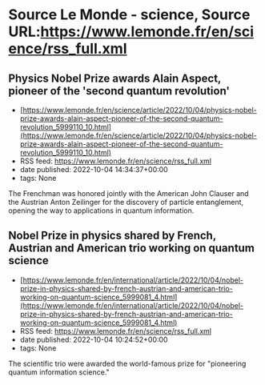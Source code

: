 # Source Le Monde - science, Source URL:https://www.lemonde.fr/en/science/rss_full.xml

## Physics Nobel Prize awards Alain Aspect, pioneer of the 'second quantum revolution'
 - [https://www.lemonde.fr/en/science/article/2022/10/04/physics-nobel-prize-awards-alain-aspect-pioneer-of-the-second-quantum-revolution_5999110_10.html](https://www.lemonde.fr/en/science/article/2022/10/04/physics-nobel-prize-awards-alain-aspect-pioneer-of-the-second-quantum-revolution_5999110_10.html)
 - RSS feed: https://www.lemonde.fr/en/science/rss_full.xml
 - date published: 2022-10-04 14:34:37+00:00
 - tags: None

The Frenchman was honored jointly with the American John Clauser and the Austrian Anton Zeilinger for the discovery of particle entanglement, opening the way to applications in quantum information.

## Nobel Prize in physics shared by French, Austrian and American trio working on quantum science
 - [https://www.lemonde.fr/en/international/article/2022/10/04/nobel-prize-in-physics-shared-by-french-austrian-and-american-trio-working-on-quantum-science_5999081_4.html](https://www.lemonde.fr/en/international/article/2022/10/04/nobel-prize-in-physics-shared-by-french-austrian-and-american-trio-working-on-quantum-science_5999081_4.html)
 - RSS feed: https://www.lemonde.fr/en/science/rss_full.xml
 - date published: 2022-10-04 10:24:52+00:00
 - tags: None

The scientific trio were awarded the world-famous prize for "pioneering quantum information science."

